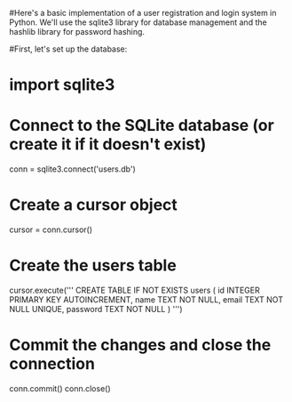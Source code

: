#Here's a basic implementation of a user registration and login system in Python. We'll use the sqlite3 library for database management and the hashlib library for password hashing.

#First, let's set up the database:
# import sqlite3

# Connect to the SQLite database (or create it if it doesn't exist)
conn = sqlite3.connect('users.db')

# Create a cursor object
cursor = conn.cursor()

# Create the users table
cursor.execute('''
CREATE TABLE IF NOT EXISTS users (
    id INTEGER PRIMARY KEY AUTOINCREMENT,
    name TEXT NOT NULL,
    email TEXT NOT NULL UNIQUE,
    password TEXT NOT NULL
)
''')

# Commit the changes and close the connection
conn.commit()
conn.close()
 
